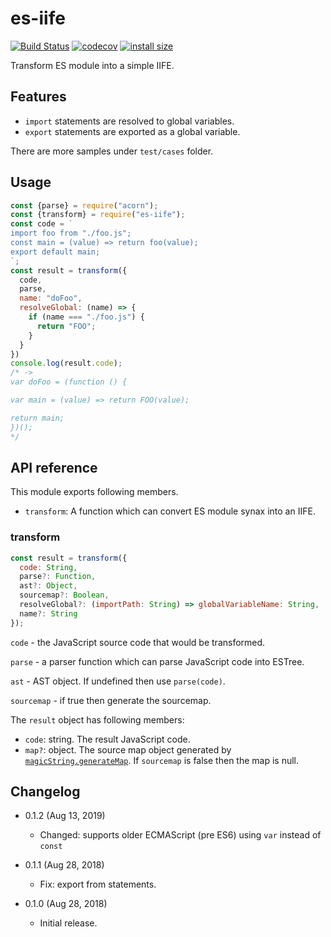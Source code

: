 es-iife
=======

[![Build Status](https://travis-ci.org/eight04/es-iife.svg?branch=master)](https://travis-ci.org/eight04/es-iife)
[![codecov](https://codecov.io/gh/eight04/es-iife/branch/master/graph/badge.svg)](https://codecov.io/gh/eight04/es-iife)
[![install size](https://packagephobia.now.sh/badge?p=es-iife)](https://packagephobia.now.sh/result?p=es-iife)

Transform ES module into a simple IIFE.

Features
--------

* `import` statements are resolved to global variables.
* `export` statements are exported as a global variable.

There are more samples under `test/cases` folder.

Usage
-----

```js
const {parse} = require("acorn");
const {transform} = require("es-iife");
const code = `
import foo from "./foo.js";
const main = (value) => return foo(value);
export default main;
`;
const result = transform({
  code,
  parse,
  name: "doFoo",
  resolveGlobal: (name) => {
    if (name === "./foo.js") {
      return "FOO";
    }
  }
})
console.log(result.code);
/* ->
var doFoo = (function () {

var main = (value) => return FOO(value);

return main;
})();
*/
```

API reference
-------------

This module exports following members.

* `transform`: A function which can convert ES module synax into an IIFE.

### transform

```js
const result = transform({
  code: String,
  parse?: Function,
  ast?: Object,
  sourcemap?: Boolean,
  resolveGlobal?: (importPath: String) => globalVariableName: String,
  name?: String
});
```

`code` - the JavaScript source code that would be transformed.

`parse` - a parser function which can parse JavaScript code into ESTree.

`ast` - AST object. If undefined then use `parse(code)`.

`sourcemap` - if true then generate the sourcemap.

The `result` object has following members:

* `code`: string. The result JavaScript code.
* `map?`: object. The source map object generated by [`magicString.generateMap`](https://github.com/Rich-Harris/magic-string#sgeneratemap-options-). If `sourcemap` is false then the map is null.

Changelog
---------

* 0.1.2 (Aug 13, 2019)

  - Changed: supports older ECMAScript (pre ES6) using `var` instead of `const`

* 0.1.1 (Aug 28, 2018)

  - Fix: export from statements.

* 0.1.0 (Aug 28, 2018)

  - Initial release.
